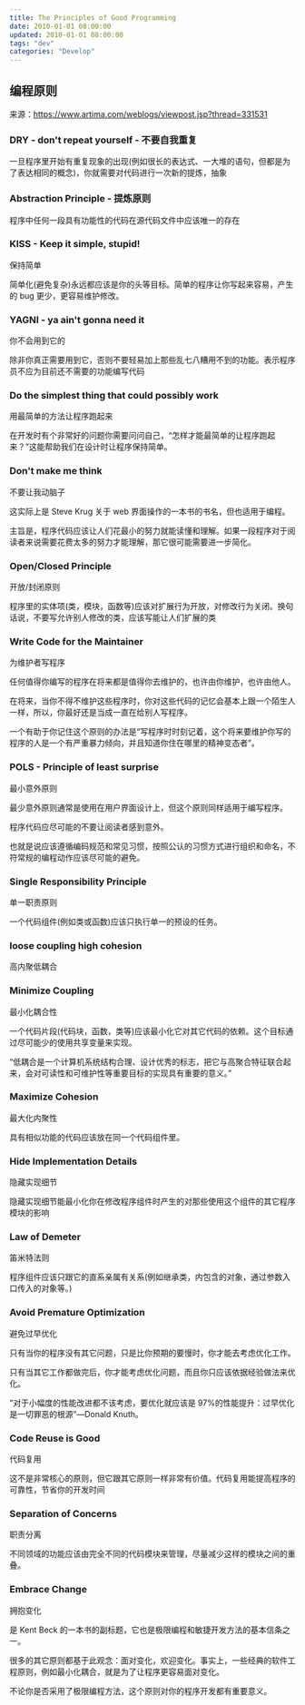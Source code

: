 ```yaml
---
title: The Principles of Good Programming
date: 2010-01-01 08:00:00
updated: 2010-01-01 08:00:00
tags: "dev"
categories: "Develop"
---
```


## 编程原则

来源：https://www.artima.com/weblogs/viewpost.jsp?thread=331531

<!-- more -->

### DRY - don't repeat yourself - 不要自我重复

一旦程序里开始有重复现象的出现(例如很长的表达式、一大堆的语句，但都是为了表达相同的概念)，你就需要对代码进行一次新的提炼，抽象

### Abstraction Principle - 提炼原则

程序中任何一段具有功能性的代码在源代码文件中应该唯一的存在

### KISS - Keep it simple, stupid!

保持简单

简单化(避免复杂)永远都应该是你的头等目标。简单的程序让你写起来容易，产生的 bug 更少，更容易维护修改。

### YAGNI - ya ain't gonna need it

你不会用到它的

除非你真正需要用到它，否则不要轻易加上那些乱七八糟用不到的功能。表示程序员不应为目前还不需要的功能编写代码

### Do the simplest thing that could possibly work

用最简单的方法让程序跑起来

在开发时有个非常好的问题你需要问问自己，“怎样才能最简单的让程序跑起来？”这能帮助我们在设计时让程序保持简单。

### Don't make me think

不要让我动脑子

这实际上是 Steve Krug 关于 web 界面操作的一本书的书名，但也适用于编程。

主旨是，程序代码应该让人们花最小的努力就能读懂和理解。如果一段程序对于阅读者来说需要花费太多的努力才能理解，那它很可能需要进一步简化。

### Open/Closed Principle

开放/封闭原则

程序里的实体项(类，模块，函数等)应该对扩展行为开放，对修改行为关闭。换句话说，不要写允许别人修改的类，应该写能让人们扩展的类

### Write Code for the Maintainer

为维护者写程序

任何值得你编写的程序在将来都是值得你去维护的，也许由你维护，也许由他人。

在将来，当你不得不维护这些程序时，你对这些代码的记忆会基本上跟一个陌生人一样，所以，你最好还是当成一直在给别人写程序。

一个有助于你记住这个原则的办法是“写程序时时刻记着，这个将来要维护你写的程序的人是一个有严重暴力倾向，并且知道你住在哪里的精神变态者”。

### POLS - Principle of least surprise

最小意外原则

最少意外原则通常是使用在用户界面设计上，但这个原则同样适用于编写程序。

程序代码应尽可能的不要让阅读者感到意外。

也就是说应该遵循编码规范和常见习惯，按照公认的习惯方式进行组织和命名，不符常规的编程动作应该尽可能的避免。

### Single Responsibility Principle

单一职责原则

一个代码组件(例如类或函数)应该只执行单一的预设的任务。

### loose coupling high cohesion

高内聚低耦合

### Minimize Coupling

最小化耦合性

一个代码片段(代码块，函数，类等)应该最小化它对其它代码的依赖。这个目标通过尽可能少的使用共享变量来实现。

“低耦合是一个计算机系统结构合理、设计优秀的标志，把它与高聚合特征联合起来，会对可读性和可维护性等重要目标的实现具有重要的意义。”

### Maximize Cohesion

最大化内聚性

具有相似功能的代码应该放在同一个代码组件里。

### Hide Implementation Details

隐藏实现细节

隐藏实现细节能最小化你在修改程序组件时产生的对那些使用这个组件的其它程序模块的影响

### Law of Demeter

笛米特法则

程序组件应该只跟它的直系亲属有关系(例如继承类，内包含的对象，通过参数入口传入的对象等。)

### Avoid Premature Optimization

避免过早优化

只有当你的程序没有其它问题，只是比你预期的要慢时，你才能去考虑优化工作。

只有当其它工作都做完后，你才能考虑优化问题，而且你只应该依据经验做法来优化。

“对于小幅度的性能改进都不该考虑，要优化就应该是 97%的性能提升：过早优化是一切罪恶的根源”—Donald Knuth。

### Code Reuse is Good

代码复用

这不是非常核心的原则，但它跟其它原则一样非常有价值。代码复用能提高程序的可靠性，节省你的开发时间

### Separation of Concerns

职责分离

不同领域的功能应该由完全不同的代码模块来管理，尽量减少这样的模块之间的重叠。

### Embrace Change

拥抱变化

是 Kent Beck 的一本书的副标题，它也是极限编程和敏捷开发方法的基本信条之一。

很多的其它原则都基于此观念：面对变化，欢迎变化。事实上，一些经典的软件工程原则，例如最小化耦合，就是为了让程序更容易面对变化。

不论你是否采用了极限编程方法，这个原则对你的程序开发都有重要意义。
